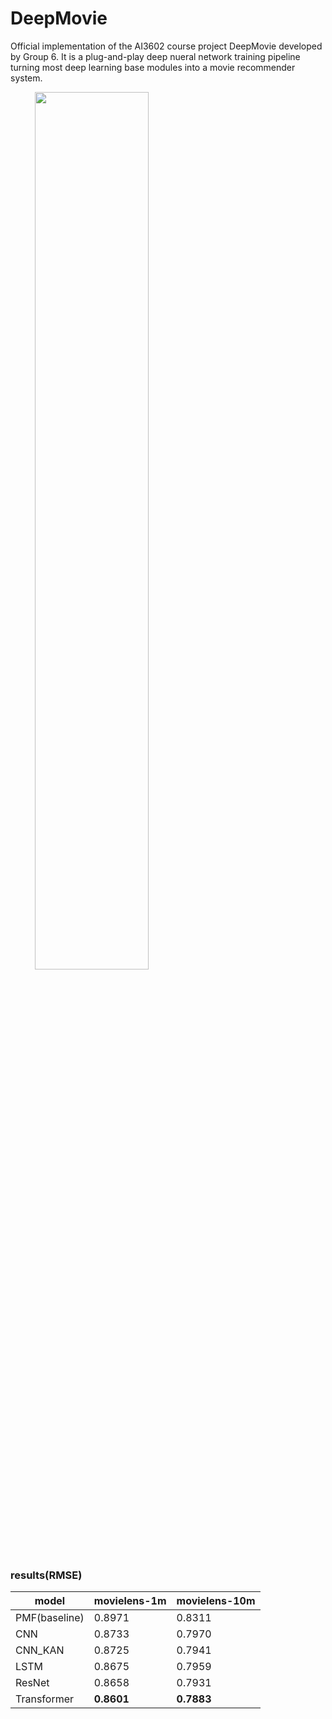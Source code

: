 # DeepMovie

Official implementation of the AI3602 course project DeepMovie developed by Group 6. It is a plug-and-play deep nueral network training pipeline turning most deep learning base modules into a movie recommender system.

&nbsp;&nbsp;&nbsp;&nbsp;&nbsp;&nbsp;&nbsp;&nbsp;&nbsp;&nbsp;<img src="__assets__/deepmovie.png" style="width:60%">

### results(RMSE)

| model | movielens-1m | movielens-10m |
|-------|--------------|---------------|
| PMF(baseline)           |   0.8971   |   0.8311   |
| CNN           |   0.8733   |   0.7970   |
| CNN_KAN       |   0.8725   |   0.7941   |
| LSTM          |   0.8675   |   0.7959   |
| ResNet        |   0.8658   |   0.7931   |
| Transformer   | __0.8601__ | __0.7883__ |
